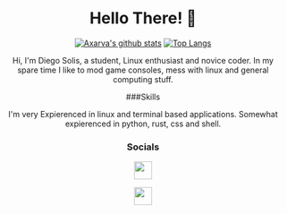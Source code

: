 <div align="center">
  <h1>Hello There! 👋</h1>

[![Axarva's github stats](https://github-readme-stats.vercel.app/api?username=Endgamer960&theme=merko&show_icons=true)](https://github.com/anuraghazra/github-readme-stats) [![Top Langs](https://github-readme-stats.vercel.app/api/top-langs/?username=Endgamer960&layout=compact&theme=merko)](https://github.com/anuraghazra/github-readme-stats)

Hi, I'm Diego Solis, a student, Linux enthusiast and novice coder. In my spare time I like to mod game consoles, mess with linux and general computing stuff.

###Skills

I'm very Expierenced in linux and terminal based applications. Somewhat expierenced in python, rust, css and shell.

### Socials
                  
<p align="middle">
                          
<a href="https://discord.com/users/!End#2342" target="_blank" rel="noreferrer"><img src="https://raw.githubusercontent.com/danielcranney/readme-generator/main/public/icons/socials/discord.svg" width="32" height="32" /></a>
                          
<a href="https://www.github.com/Endgamer960" target="_blank" rel="noreferrer"><img src="https://raw.githubusercontent.com/danielcranney/readme-generator/main/public/icons/socials/github.svg" width="32" height="32" /></a></p>
